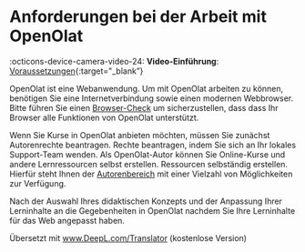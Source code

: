 # Anforderungen bei der Arbeit mit OpenOlat

:octicons-device-camera-video-24: **Video-Einführung**: [Voraussetzungen](<https://www.youtube.com/embed/RJ2Q9fSG-ww>){:target="_blank”}

OpenOlat ist eine Webanwendung. Um mit OpenOlat arbeiten zu können, benötigen Sie eine
Internetverbindung sowie einen modernen Webbrowser.  Bitte führen Sie einen
[Browser-Check](../login/Login_Page.md#LoginPage-login_browsercheck) um sicherzustellen, dass
dass Ihr Browser alle Funktionen von OpenOlat unterstützt.

Wenn Sie Kurse in OpenOlat anbieten möchten, müssen Sie zunächst Autorenrechte beantragen.
Rechte beantragen, indem Sie sich an Ihr lokales Support-Team wenden. Als OpenOlat-Autor können Sie Online-Kurse und andere Lernressourcen selbst erstellen.
Ressourcen selbständig erstellen. Hierfür steht Ihnen der [Autorenbereich](../authoring/index.de.md)
mit einer Vielzahl von Möglichkeiten zur Verfügung.

Nach der Auswahl Ihres didaktischen Konzepts und der Anpassung Ihrer Lerninhalte an die Gegebenheiten in OpenOlat
nachdem Sie Ihre Lerninhalte für das Web angepasst haben.

Übersetzt mit www.DeepL.com/Translator (kostenlose Version)
